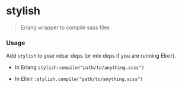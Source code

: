 # stylish

> Erlang wrapper to compile sass files

### Usage

Add `stylish` to your rebar deps (or mix deps if you are running Elixir).

* In Erlang `stylish:compile("path/to/anything.scss")`

* In Elixir `:stylish.compile("path/to/anything.scss")`